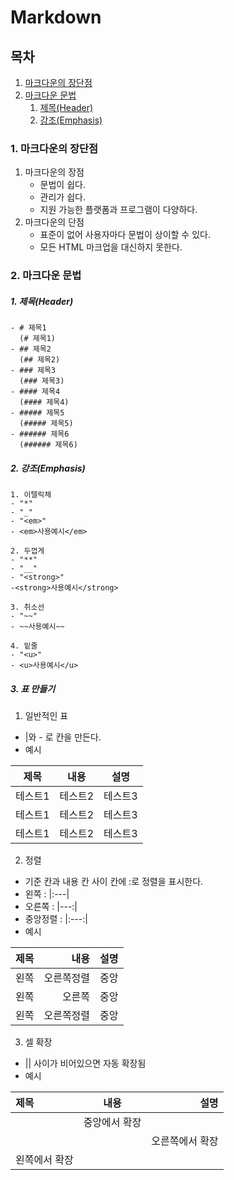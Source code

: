 # Markdown
## 목차
1. [마크다운의 장단점](https://github.com/hifrogie/Github/blob/main/markdown.md#%EB%A7%88%ED%81%AC%EB%8B%A4%EC%9A%B4%EC%9D%98-%EC%9E%A5%EB%8B%A8%EC%A0%90)
2. [마크다운 문법](https://github.com/hifrogie/Github/blob/main/markdown.md#%EB%A7%88%ED%81%AC%EB%8B%A4%EC%9A%B4-%EB%AC%B8%EB%B2%95)
    1. [제목(Header)](https://github.com/hifrogie/Github/blob/main/markdown.md#1-%EC%A0%9C%EB%AA%A9header)
    2. [강조(Emphasis)](https://github.com/hifrogie/Github/blob/main/markdown.md#2-%EA%B0%95%EC%A1%B0emphasis)
### 1. 마크다운의 장단점
1. 마크다운의 장점
    - 문법이 쉽다.
    - 관리가 쉽다.
    - 지원 가능한 플랫폼과 프로그램이 다양하다.
2. 마크다운의 단점
    - 표준이 없어 사용자마다 문법이 상이할 수 있다.
    - 모든 HTML 마크업을 대신하지 못한다.
### 2. 마크다운 문법
##### 1. 제목(Header)
    - # 제목1
      (# 제목1)
    - ## 제목2
      (## 제목2)
    - ### 제목3
      (### 제목3)
    - #### 제목4
      (#### 제목4)
    - ##### 제목5
      (##### 제목5)
    - ###### 제목6
      (###### 제목6)
##### 2. 강조(Emphasis)
    1. 이텔릭체
    - "*"
    - "_"
    - "<em>"
    - <em>사용예시</em>

    2. 두껍게
    - "**"
    - "__"
    - "<strong>"
    -<strong>사용예시</strong>

    3. 취소선
    - "~~"
    - ~~사용예시~~

    4. 밑줄
    - "<u>"
    - <u>사용예시</u>

##### 3. 표 만들기
  1. 일반적인 표
   - |와 - 로 칸을 만든다.
   - 예시

| 제목|내용|설명|
| ------ | --- | --- |
| 테스트1 | 테스트2 | 테스트3 |
| 테스트1 | 테스트2 | 테스트3 |
| 테스트1 | 테스트2 | 테스트3 |

   2. 정렬
   - 기준 칸과 내용 칸 사이 칸에 :로 정렬을 표시한다.
   - 왼쪽 : |:---|
   - 오른쪽 : |---:|
   - 중앙정렬 : |:---:|
   - 예시

|제목|내용|설명|
|:---|---:|:---:|
| 왼쪽 | 오른쪽정렬 | 중앙 |
| 왼쪽 | 오른쪽 | 중앙|
| 왼쪽 | 오른쪽정렬 | 중앙| 

   3. 셀 확장
   - || 사이가 비어있으면 자동 확장됨
   - 예시

|제목|내용|설명|
|:---|:---:|---:|
||  중앙에서  확장  ||
|||  오른쪽에서   확장  |
|  왼쪽에서  확장  ||
